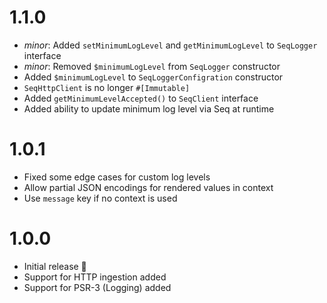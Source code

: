 # 1.1.0

- _minor_: Added `setMinimumLogLevel` and `getMinimumLogLevel` to `SeqLogger` interface
- _minor_: Removed `$minimumLogLevel` from `SeqLogger` constructor
- Added `$minimumLogLevel` to `SeqLoggerConfigration` constructor
- `SeqHttpClient` is no longer `#[Immutable]`
- Added `getMinimumLevelAccepted()` to `SeqClient` interface
- Added ability to update minimum log level via Seq at runtime

# 1.0.1

- Fixed some edge cases for custom log levels
- Allow partial JSON encodings for rendered values in context
- Use `message` key if no context is used

# 1.0.0

- Initial release 🎉
- Support for HTTP ingestion added
- Support for PSR-3 (Logging) added
